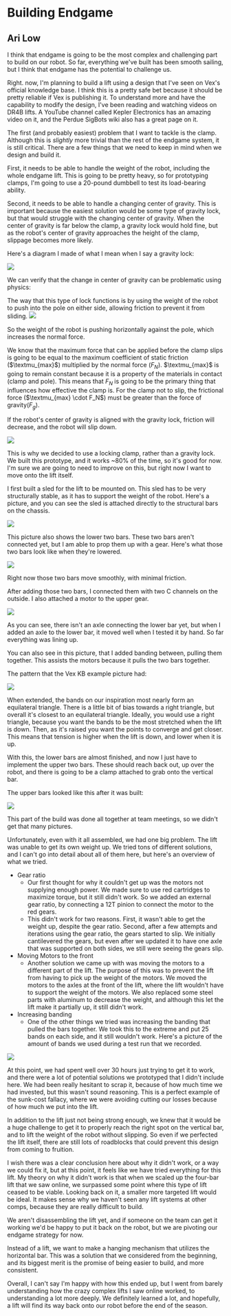 # Building Endgame
## Ari Low

I think that endgame is going to be the most complex and challenging part to build on our robot. So far, everything we've built has been smooth sailing, but I think that endgame has the potential to challenge us. 

Right. now, I'm planning to build a lift using a design that I've seen on Vex's official knowledge base. I think this is a pretty safe bet because it should be pretty reliable if Vex is publishing it. To understand more and have the capability to modify the design, I've been reading and watching videos on DR4B lifts. A YouTube channel called Kepler Electronics has an amazing video on it, and the Perdue SigBots wiki also has a great page on it. 

The first (and probably easiest) problem that I want to tackle is the clamp. Although this is *slightly* more trivial than the rest of the endgame system, it is still critical. There are a few things that we need to keep in mind when we design and build it. 

First, it needs to be able to handle the weight of the robot, including the whole endgame lift. This is going to be pretty heavy, so for prototyping clamps, I'm going to use a 20-pound dumbbell to test its load-bearing ability. 


Second, it needs to be able to handle a changing center of gravity. This is important because the easiest solution would be some type of gravity lock, but that would struggle with the changing center of gravity. When the center of gravity is far below the clamp, a gravity lock would hold fine, but as the robot's center of gravity approaches the height of the clamp, slippage becomes more likely. 

Here's a diagram I made of what I mean when I say a gravity lock:

![](images/ClampDiagram.jpeg)

We can verify that the change in center of gravity can be problematic using physics:

The way that this type of lock functions is by using the weight of the robot to push into the pole on either side, allowing friction to prevent it from sliding. 
![](images/GravityLockBasicForces.jpeg)

So the weight of the robot is pushing horizontally against the pole, which increases the normal force. 

We know that the maximum force that can be applied before the clamp slips is going to be equal to the maximum coefficient of static friction ($\textmu_{max}$) multiplied by the normal force ($F_N$). $\textmu_{max}$ is going to remain constant because it is a property of the materials in contact (clamp and pole). This means that $F_N$ is going to be the primary thing that influences how effective the clamp is. For the clamp not to slip, the frictional force ($\textmu_{max} \cdot F_N$) must be greater than the force of gravity($F_g$). 


If the robot's center of gravity is aligned with the gravity lock, friction will decrease, and the robot will slip down. 

![](images/FinalGravityLock.jpeg)

This is why we decided to use a locking clamp, rather than a gravity lock. We built this prototype, and it works ~80% of the time, so it's good for now. I'm sure we are going to need to improve on this, but right now I want to move onto the lift itself. 

I first built a sled for the lift to be mounted on. This sled has to be very structurally stable, as it has to support the weight of the robot. Here's a picture, and you can see the sled is attached directly to the structural bars on the chassis. 

![](images/StartDR4B.jpeg)

This picture also shows the lower two bars. These two bars aren't connected yet, but I am able to prop them up with a gear. Here's what those two bars look like when they're lowered. 

![](images/StartDR4BDown.jpeg)

Right now those two bars move smoothly, with minimal friction. 

After adding those two bars, I connected them with two C channels on the outside. I also attached a motor to the upper gear. 

![](images/DR4BMotor.jpeg)

As you can see, there isn't an axle connecting the lower bar yet, but when I added an axle to the lower bar, it moved well when I tested it by hand. So far everything was lining up. 

You can also see in this picture, that I added banding between, pulling them together. This assists the motors because it pulls the two bars together. 

The pattern that the Vex KB example picture had:


![](images/VexDR4BBanding.png)

When extended, the bands on our inspiration most nearly form an equilateral triangle. There is a little bit of bias towards a right triangle, but overall it's closest to an equilateral triangle. Ideally, you would use a right triangle, because you want the bands to be the most stretched when the lift is down. Then, as it's raised you want the points to converge and get closer. This means that tension is higher when the lift is down, and lower when it is up. 

With this, the lower bars are almost finished, and now I just have to implement the upper two bars. These should reach back out, up over the robot, and there is going to be a clamp attached to grab onto the vertical bar. 

The upper bars looked like this after it was built:

![](images/UpperBars2.png)

This part of the build was done all together at team meetings, so we didn't get that many pictures. 

Unfortunately, even with it all assembled, we had one big problem. The lift was unable to get its own weight up. We tried tons of different solutions, and I can't go into detail about all of them here, but here's an overview of what we tried. 

- Gear ratio
	- Our first thought for why it couldn't get up was the motors not supplying enough power. We made sure to use red cartridges to maximize torque, but it still didn't work. So we added an external gear ratio, by connecting a 12T pinion to connect the motor to the red gears. 
	- This didn't work for two reasons. First, it wasn't able to get the weight up, despite the gear ratio. Second, after a few attempts and iterations using the gear ratio, the gears started to slip. We initially cantilevered the gears, but even after we updated it to have one axle that was supported on both sides, we still were seeing the gears slip. 
- Moving Motors to the front
	- Another solution we came up with was moving the motors to a different part of the lift. The purpose of this was to prevent the lift from having to pick up the weight of the motors. We moved the motors to the axles at the front of the lift, where the lift wouldn't have to support the weight of the motors. We also replaced some steel parts with aluminum to decrease the weight, and although this let the lift make it partially up, it still didn't work. 
- Increasing banding
	- One of the other things we tried was increasing the banding that pulled the bars together. We took this to the extreme and put 25 bands on each side, and it still wouldn't work. Here's a picture of the amount of bands we used during a test run that we recorded. 

![](images/BandingOnDR4B.png)

At this point, we had spent well over 30 hours just trying to get it to work, and there were a lot of potential solutions we prototyped that I didn't include here. We had been really hesitant to scrap it, because of how much time we had invested, but this wasn't sound reasoning. This is a perfect example of the sunk-cost fallacy, where we were avoiding cutting our losses because of how much we put into the lift. 

In addition to the lift just not being strong enough, we knew that it would be a huge challenge to get it to properly reach the right spot on the vertical bar, and to lift the weight of the robot without slipping. So even if we perfected the lift itself, there are still lots of roadblocks that could prevent this design from coming to fruition. 

I wish there was a clear conclusion here about why it didn't work, or a way we could fix it, but at this point, it feels like we have tried everything for this lift. My theory on why it didn't work is that when we scaled up the four-bar lift that we saw online, we surpassed some point where this type of lift ceased to be viable. Looking back on it, a smaller more targeted lift would be ideal. It makes sense why we haven't seen any lift systems at other comps, because they are really difficult to build. 

We aren't disassembling the lift yet, and if someone on the team can get it working we'd be happy to put it back on the robot, but we are pivoting our endgame strategy for now. 

Instead of a lift, we want to make a hanging mechanism that utilizes the horizontal bar. This was a solution that we considered from the beginning, and its biggest merit is the promise of being easier to build, and more consistent. 

Overall, I can't say I'm happy with how this ended up, but I went from barely understanding how the crazy complex lifts I saw online worked, to understanding a lot more deeply. We definitely learned a lot, and hopefully, a lift will find its way back onto our robot before the end of the season. 
